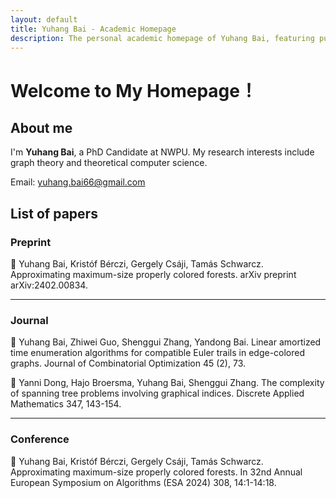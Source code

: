 ```yaml
---
layout: default
title: Yuhang Bai - Academic Homepage
description: The personal academic homepage of Yuhang Bai, featuring publications, research, and contact information.
---
```


<meta name="author" content="Yuhang Bai">
<meta name="keywords" content="Yuhang Bai, Academic Homepage, Research, Publications, GitHub Pages">
<meta name="robots" content="index, follow">


# Welcome to My Homepage！

## About me

I'm **Yuhang Bai**, a PhD Candidate at NWPU. My research interests include graph theory and theoretical computer science.

Email: yuhang.bai66@gmail.com

## List of papers

### Preprint

📄 Yuhang Bai, Kristóf Bérczi, Gergely Csáji, Tamás Schwarcz. Approximating maximum-size properly colored forests. arXiv preprint arXiv:2402.00834.

---

### Journal

📄 Yuhang Bai, Zhiwei Guo, Shenggui Zhang, Yandong Bai. Linear amortized time enumeration algorithms for compatible Euler trails in edge-colored graphs. Journal of Combinatorial Optimization 45 (2), 73.

📄 Yanni Dong, Hajo Broersma, Yuhang Bai, Shenggui Zhang. The complexity of spanning tree problems involving graphical indices. Discrete Applied Mathematics 347, 143-154.

---

### Conference

📄 Yuhang Bai, Kristóf Bérczi, Gergely Csáji, Tamás Schwarcz. Approximating maximum-size properly colored forests. In 32nd Annual European Symposium on Algorithms (ESA 2024) 308, 14:1-14:18.
